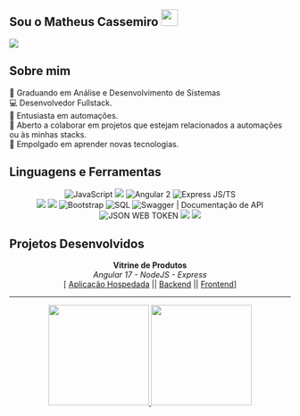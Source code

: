 
 ## <b>Sou o Matheus Cassemiro</b> <img src="https://raw.githubusercontent.com/MartinHeinz/MartinHeinz/master/wave.gif" width="30px">
  <div>
    <a href="https://www.linkedin.com/in/matheus-cassemiro-127441261/"> <img loading="lazy" src="https://img.shields.io/badge/linkedin-%230077B5.svg?style=for-the-badge&logo=linkedin&logoColor=white" /></a>
  </div>

## Sobre mim

  <div>
    🔭 Graduando em Análise e Desenvolvimento de Sistemas
  </div>
  <div>
    💻 Desenvolvedor Fullstack.
  </div>
  <div>    
    🤖 Entusiasta em automações.
  </div>
  <div>
    🤝 Aberto a colaborar em projetos que estejam relacionados a automações ou às minhas stacks.
  </div>
  <div>
    🌟 Empolgado em aprender novas tecnologias.
  </div>


## Linguagens e Ferramentas
<div align=center>
  <div>
<img title="JavaScript" loading="lazy" src="https://img.shields.io/badge/javascript-%23323330.svg?style=for-the-badge&logo=javascript&logoColor=%23F7DF1E"/> 
<img title"TypeScript" loading="lazy" src="https://img.shields.io/badge/typescript-%23007ACC.svg?style=for-the-badge&logo=typescript&logoColor=white"/>    
<img title="Angular 2" loading="lazy" src="https://img.shields.io/badge/angular-%23DD0031.svg?style=for-the-badge&logo=angular&logoColor=white"/>
<img title="Express JS/TS" loading="lazy" src="https://img.shields.io/badge/express.js-%23404d59.svg?style=for-the-badge&logo=express&logoColor=%2361DAFB"/>  
</div>
<div>
<img src="https://img.shields.io/badge/html5-%23E34F26.svg?style=for-the-badge&logo=html5&logoColor=white" />
<img src="https://img.shields.io/badge/css3-%231572B6.svg?style=for-the-badge&logo=css3&logoColor=white" />
<img title="Bootstrap" src="https://img.shields.io/badge/bootstrap-%238511FA.svg?style=for-the-badge&logo=bootstrap&logoColor=white" />
<img title="SQL" loading="lazy" src="https://img.shields.io/badge/mysql-4479A1.svg?style=for-the-badge&logo=mysql&logoColor=white"/>   
<img title="Swagger | Documentação de API" loading="lazy" src="https://img.shields.io/badge/-Swagger-%23Clojure?style=for-the-badge&logo=swagger&logoColor=white"/>
<img title="JSON WEB TOKEN" src="https://img.shields.io/badge/JWT-black?style=for-the-badge&logo=JSON%20web%20tokens" />
<img src="https://img.shields.io/badge/node.js-6DA55F?style=for-the-badge&logo=node.js&logoColor=white" />
<img src="https://img.shields.io/badge/zod-%233068b7.svg?style=for-the-badge&logo=zod&logoColor=white" />
</div>
</div>

## Projetos Desenvolvidos
<div align=center>

<div>
  <div><b>Vitrine de Produtos</b></div>
  <div><i> Angular 17 - NodeJS - Express</i></div>
  <div>
   [ <a href="https://sellingpage.vercel.app/">Aplicação Hospedada</a> || <a href="https://github.com/matheuscassemiro1/backend-sellingpage">Backend</a> || <a href="https://github.com/matheuscassemiro1/frontend-sellingpage">Frontend</a>]
  </div>
</div>
<div>
<hr>
<a href="https://github.com/matheuscassemiro1">
<img loading="lazy" height="180em" src="https://github-readme-stats.vercel.app/api/top-langs/?username=matheuscassemiro1&layout=compact&langs_count=10"/>
<img loading="lazy" height="180em" src="https://github-readme-stats.vercel.app/api?username=matheuscassemiro1&show_icons=true&include_all_commits=true&count_private=true"/>
</div>

          
          
